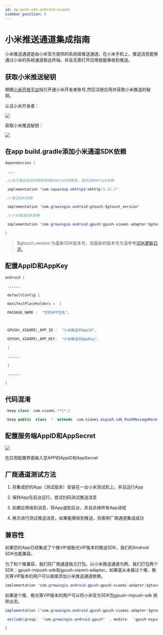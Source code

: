 ```yaml
---
id: mp-push-sdk-android-xiaomi
sidebar_position: 6
---
```


# 小米推送通道集成指南

小米推送通道是由小米官方提供的系统级推送通道。在小米手机上，推送消息能够通过小米的系统通道抵达终端，并且无需打开应用就能够收到推送。


## 获取小米推送秘钥[](#1-huo-qu-xiao-mi-tui-song-mi-yue)

根据[小米开放平台](https://dev.mi.com/console/appservice/push.html)指引开通小米开发者账号,然后注册应用并获取小米推送的秘钥。

认证小米开发者：

![](/img/assets-M2qbZInaXgdm8kkNosp-MDJ-ZKn0jRNemBrFmfQ-MDJ4NORXdKxkIIqMWkSimage.png)

获取小米推送秘钥：

![](/img/assets-M2qbZInaXgdm8kkNosp-MDJ-ZKn0jRNemBrFmfQ-MDJ4RvtKGyDZJtnZu_ximage.png)


## 在app build.gradle添加小米通道SDK依赖[](#2-zai-app-buildgradle-tian-jia-xiao-mi-tong-dao-sdk-yi-lai)

```java
dependencies {

 ...

 //由于推送底层网络库依赖OkHttp3网络库，请添加OkHttp3依赖

 implementation 'com.squareup.okhttp3:okhttp:3.12.1'

 //推送SDK依赖

 implementation 'com.growingio.android:gtouch:$gtouch_version'

 //小米推送SDK依赖

 implementation 'com.growingio.android.gpush:gpush-xiaomi-adapter:$gtouch_version'

}
```

> $gtouch_version 为最新SDK版本号，现最新的版本号为请参考[SDK更新日志](https://growingio.gitbook.io/op/v/v20200701/developer-manual/sdkintegrated/mp/gtouchsdk-releasenotes)。


## 配置AppID和AppKey[](#3-pei-zhi-appid-he-appkey)

```java
android {

 ......

 defaultConfig {

 manifestPlaceholders =  [

 PACKAGE_NAME :  "您的APP包名",

​

 GPUSH\_XIAOMI\_APP_ID :  "小米推送的AppId",

 GPUSH\_XIAOMI\_APP_KEY:  "小米推送的AppKey",

 ]

 ......

 }

 ......

}
```


## 代码混淆[](#4-dai-ma-hun-xiao)

```java
-keep class  com.xiaomi.**{*;}

-keep public  class  *  extends  com.xiaomi.mipush.sdk.PushMessageReceiver
```


## 配置服务端AppID和AppSecret[](#5-pei-zhi-fu-wu-duan-appid-he-appsecret)

![](/img/assets-M2qbZInaXgdm8kkNosp-MDJ-ZKn0jRNemBrFmfQ-MDOps9ww8gHXoAA198pimage.png)

在应用配置界面输入您APP的AppID和AppSecret


## 厂商通道测试方法[](#6-chang-shang-tong-dao-ce-shi-fang-fa)

1.  将集成好的App（测试版本）安装在一台小米测试机上，并且运行App
    
2.  保持App在前台运行，尝试扫码测试推送消息
    
3.  如果应用收到消息，将App退到后台，并且杀掉所有App进程
    
4.  再次进行测试推送消息，如果能够收到推送，则表明厂商通道集成成功
    

## 兼容性[](#7-jian-rong-xing)

如果您的App已经集成了个推VIP或极光VIP版本的推送SDK，我们的Android SDK也能兼容。

为了和个推兼容，我们将厂商通道独立打包。以小米推送通道为例，我们打包两个SDK：gpush-mipush-sdk和gpush-xiaomi-adapter。如果是从未接过个推、极光等VIP版本的用户可以直接添加小米推送通道依赖。

```java
implementation 'com.growingio.android.gpush:gpush-xiaomi-adapter:$gtouch_version'
```

如果是个推、极光等VIP版本的用户可以将小米官方SDK包gpush-mipush-sdk 排除出去。

```java
implementation ('com.growingio.android.gpush:gpush-xiaomi-adapter:$gtouch_version'){

 exclude(group:  'com.growingio.android.gpush'  , module:  'gpush-mipush-sdk')

}
```
